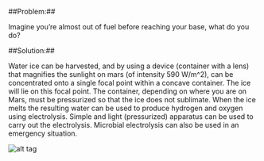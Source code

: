 ##Problem:##

Imagine you’re almost out of fuel before reaching your base, what do you
do?

##Solution:##

Water ice can be harvested, and by using a device (container with a
lens) that magnifies the sunlight on mars (of intensity 590 W/m\^2), can
be concentrated onto a single focal point within a concave container.
The ice will lie on this focal point. The container, depending on where
you are on Mars, must be pressurized so that the ice does not sublimate.
When the ice melts the resulting water can be used to produce hydrogen
and oxygen using electrolysis. Simple and light (pressurized) apparatus
can be used to carry out the electrolysis. Microbial electrolysis can
also be used in an emergency situation.

![alt tag](http://i.imgur.com/N4N0eCQ.png)
